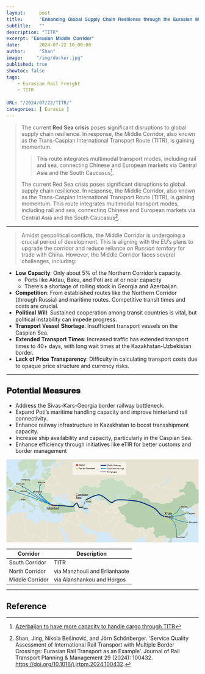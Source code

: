 ```yaml
---
layout:     post
title:      "𝐄𝐧𝐡𝐚𝐧𝐜𝐢𝐧𝐠 𝐆𝐥𝐨𝐛𝐚𝐥 𝐒𝐮𝐩𝐩𝐥𝐲 𝐂𝐡𝐚𝐢𝐧 𝐑𝐞𝐬𝐢𝐥𝐢𝐞𝐧𝐜𝐞 𝐭𝐡𝐫𝐨𝐮𝐠𝐡 𝐭𝐡𝐞 𝐄𝐮𝐫𝐚𝐬𝐢𝐚𝐧 𝐌𝐢𝐝𝐝𝐥𝐞 𝐂𝐨𝐫𝐫𝐢𝐝𝐨𝐫"
subtitle:   ""
description: "TITR"
excerpt: "𝐄𝐮𝐫𝐚𝐬𝐢𝐚𝐧 𝐌𝐢𝐝𝐝𝐥𝐞 𝐂𝐨𝐫𝐫𝐢𝐝𝐨𝐫"
date:       2024-07-22 10:00:00
author:     "Shan"
image:     "/img/docker.jpg"
published: true
showtoc: false 
tags:
    - Eurasian Rail Freight
    - TITR

URL: "/2024/07/22/TITR/"
categories: [ Eurasia ]
---
```






> The current **Red Sea crisis** poses significant disruptions to global supply chain resilience. In response, the Middle Corridor, also known as the Trans-Caspian International Transport Route (TITR), is gaining momentum.
>
> > This route integrates multimodal transport modes, including rail and sea, connecting Chinese and European markets via Central Asia and the South Caucasus[^2]. 
>
> The current Red Sea crisis poses significant disruptions to global supply chain resilience. In response, the Middle Corridor, also known as the Trans-Caspian International Transport Route (TITR), is gaining momentum. This route integrates multimodal transport modes, including rail and sea, connecting Chinese and European markets via Central Asia and the South Caucasus[^1]. 



---

>  Amidst geopolitical conflicts, the Middle Corridor is undergoing a crucial period of development. This is aligning with the EU’s plans to upgrade the corridor and reduce reliance on _Russian territory_ for trade with China. However, the Middle Corridor faces several challenges, including:




- 𝐋𝐨𝐰 𝐂𝐚𝐩𝐚𝐜𝐢𝐭𝐲: Only about 5% of the Northern Corridor’s capacity. 
    - Ports like Aktau, Baku, and Poti are at or near capacity
    - There’s a shortage of rolling stock in Georgia and Azerbaijan.
- 𝐂𝐨𝐦𝐩𝐞𝐭𝐢𝐭𝐢𝐨𝐧: From established routes like the Northern Corridor (through Russia) and maritime routes. Competitive transit times and costs are crucial.
- 𝐏𝐨𝐥𝐢𝐭𝐢𝐜𝐚𝐥 𝐖𝐢𝐥𝐥: Sustained cooperation among transit countries is vital, but political instability can impede progress.
- 𝐓𝐫𝐚𝐧𝐬𝐩𝐨𝐫𝐭 𝐕𝐞𝐬𝐬𝐞𝐥 𝐒𝐡𝐨𝐫𝐭𝐚𝐠𝐞: Insufficient transport vessels on the Caspian Sea.
- 𝐄𝐱𝐭𝐞𝐧𝐝𝐞𝐝 𝐓𝐫𝐚𝐧𝐬𝐩𝐨𝐫𝐭 𝐓𝐢𝐦𝐞𝐬: Increased traffic has extended transport times to 40+ days, with long wait times at the Kazakhstan-Uzbekistan border.
- 𝐋𝐚𝐜𝐤 𝐨𝐟 𝐏𝐫𝐢𝐜𝐞 𝐓𝐫𝐚𝐧𝐬𝐩𝐚𝐫𝐞𝐧𝐜𝐲: Difficulty in calculating transport costs due to opaque price structure and currency risks.



---

## 𝐏𝐨𝐭𝐞𝐧𝐭𝐢𝐚𝐥 𝐌𝐞𝐚𝐬𝐮𝐫𝐞𝐬
- Address the Sivas-Kars-Georgia border railway bottleneck.
- Expand Poti’s maritime handling capacity and improve hinterland rail connectivity.
- Enhance railway infrastructure in Kazakhstan to boost transshipment capacity.
- Increase ship availability and capacity, particularly in the Caspian Sea.
- Enhance efficiency through initiatives like eTIR for better customs and border management

![](/img/nippin-express.png "Figure 1: Tran-Caspian International Transport Route (TITR)")



| Corridor | Description |
|--------|-------------|
| South Corridor   |  TITR|
| North Corridor | via Manzhouli and Erlianhaote|
| Middle Corridor    | via Alanshankou and Horgos |

---

## Reference

[^1]: Shan, Jing, Nikola Bešinović, and Jörn Schönberger. ‘Service Quality Assessment of International Rail Transport with Multiple Border Crossings: Eurasian Rail Transport as an Example’. Journal of Rail Transport Planning & Management 29 (2024): 100432. https://doi.org/10.1016/j.jrtpm.2024.100432.
[^2]: [Azerbaijan to have more capacity to handle cargo through TITR](https://www.azernews.az/business/223185.html)  


